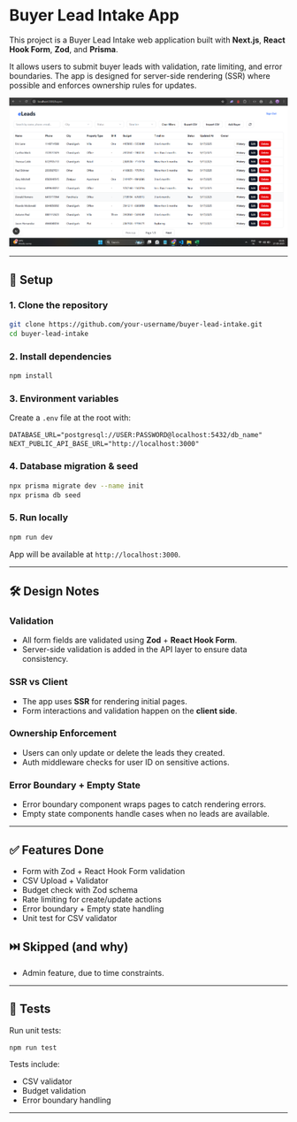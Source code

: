 # Buyer Lead Intake App

This project is a Buyer Lead Intake web application built with **Next.js**, **React Hook Form**, **Zod**, and **Prisma**.

It allows users to submit buyer leads with validation, rate limiting, and error boundaries. The app is designed for server-side rendering (SSR) where possible and enforces ownership rules for updates.

<img style="width:800px;" src="./public/buyers-page.png"/>

---

## 🚀 Setup

### 1. Clone the repository
```bash
git clone https://github.com/your-username/buyer-lead-intake.git
cd buyer-lead-intake
```

### 2. Install dependencies
```bash
npm install
```

### 3. Environment variables
Create a `.env` file at the root with:
```env
DATABASE_URL="postgresql://USER:PASSWORD@localhost:5432/db_name"
NEXT_PUBLIC_API_BASE_URL="http://localhost:3000"
```

### 4. Database migration & seed
```bash
npx prisma migrate dev --name init
npx prisma db seed
```

### 5. Run locally
```bash
npm run dev
```

App will be available at `http://localhost:3000`.

---

## 🛠️ Design Notes

### Validation
- All form fields are validated using **Zod** + **React Hook Form**.  
- Server-side validation is added in the API layer to ensure data consistency.

### SSR vs Client
- The app uses **SSR** for rendering initial pages.  
- Form interactions and validation happen on the **client side**.

### Ownership Enforcement
- Users can only update or delete the leads they created.  
- Auth middleware checks for user ID on sensitive actions.

### Error Boundary + Empty State
- Error boundary component wraps pages to catch rendering errors.  
- Empty state components handle cases when no leads are available.

---

## ✅ Features Done
-  Form with Zod + React Hook Form validation  
-  CSV Upload + Validator  
-  Budget check with Zod schema  
-  Rate limiting for create/update actions  
-  Error boundary + Empty state handling  
-  Unit test for CSV validator  

## ⏭️ Skipped (and why)
- Admin feature, due to time constraints.
---

## 🧪 Tests

Run unit tests:
```bash
npm run test
```

Tests include:
- CSV validator  
- Budget validation  
- Error boundary handling  

---
